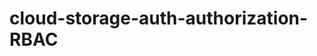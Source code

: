 # cloud-storage-auth-authorization-RBAC

<a href="C:\Users\POOJA SUNDAR\Desktop\RBAC-Demo-Representation.pdf" class="image fit"><img src="images/marr_pic.jpg" alt=""></a>
